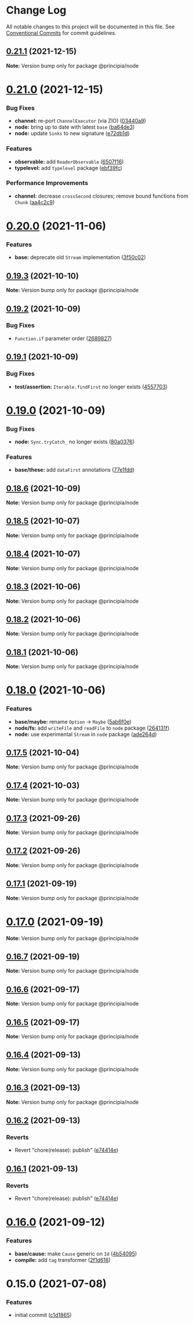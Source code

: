 # Change Log

All notable changes to this project will be documented in this file.
See [Conventional Commits](https://conventionalcommits.org) for commit guidelines.

## [0.21.1](https://github.com/0x706b/principia.ts/compare/@principia/node@0.21.0...@principia/node@0.21.1) (2021-12-15)

**Note:** Version bump only for package @principia/node





# [0.21.0](https://github.com/0x706b/principia.ts/compare/@principia/node@0.20.0...@principia/node@0.21.0) (2021-12-15)


### Bug Fixes

* **channel:** re-port `ChannelExecutor` (via ZIO) ([03440a9](https://github.com/0x706b/principia.ts/commit/03440a9b0fd0f7984738893ea18710593cf30239))
* **node:** bring up to date with latest `base` ([ba64de3](https://github.com/0x706b/principia.ts/commit/ba64de3f9c8b9eacbf266dd26a8c457f9324a094))
* **node:** update `Sinks` to new signature ([e72db1d](https://github.com/0x706b/principia.ts/commit/e72db1d262ce1b889353af2c2324db2efe6ed8cf))


### Features

* **observable:** add `ReaderObservable` ([6507f16](https://github.com/0x706b/principia.ts/commit/6507f165e61530d79589e5e1f2f8712126ac0f60))
* **typelevel:** add `typelevel` package ([ebf39fc](https://github.com/0x706b/principia.ts/commit/ebf39fc0fe9decdd06dbbf33add0e532cdeccb2d))


### Performance Improvements

* **channel:** decrease `crossSecond` closures; remove bound functions from `Chunk` ([aa4c2c9](https://github.com/0x706b/principia.ts/commit/aa4c2c98a74b84854cb159804a16bd58dacb5fdb))





# [0.20.0](https://github.com/0x706b/principia.ts/compare/@principia/node@0.19.3...@principia/node@0.20.0) (2021-11-06)


### Features

* **base:** deprecate old `Stream` implementation ([3f50c02](https://github.com/0x706b/principia.ts/commit/3f50c021fab4a0e4a11c0128cfb56b753da3ab1a))





## [0.19.3](https://github.com/0x706b/principia.ts/compare/@principia/node@0.19.2...@principia/node@0.19.3) (2021-10-10)

**Note:** Version bump only for package @principia/node





## [0.19.2](https://github.com/0x706b/principia.ts/compare/@principia/node@0.19.1...@principia/node@0.19.2) (2021-10-09)


### Bug Fixes

* `Function.if` parameter order ([2689827](https://github.com/0x706b/principia.ts/commit/2689827e45e3cb1a15d7fe16e6553c756a0c53fe))





## [0.19.1](https://github.com/0x706b/principia.ts/compare/@principia/node@0.19.0...@principia/node@0.19.1) (2021-10-09)


### Bug Fixes

* **test/assertion:** `Iterable.findFirst` no longer exists ([4557703](https://github.com/0x706b/principia.ts/commit/45577031d470df43abb922081e805458e1f97544))





# [0.19.0](https://github.com/0x706b/principia.ts/compare/@principia/node@0.18.6...@principia/node@0.19.0) (2021-10-09)


### Bug Fixes

* **node:** `Sync.tryCatch_` no longer exists ([80a0376](https://github.com/0x706b/principia.ts/commit/80a037691fa1a3b903724cd76e2837e2aab08c52))


### Features

* **base/these:** add `dataFirst` annotations ([77e1fdd](https://github.com/0x706b/principia.ts/commit/77e1fdda4d4d4e7a2542bde78655589597441d50))





## [0.18.6](https://github.com/0x706b/principia.ts/compare/@principia/node@0.18.5...@principia/node@0.18.6) (2021-10-09)

**Note:** Version bump only for package @principia/node





## [0.18.5](https://github.com/0x706b/principia.ts/compare/@principia/node@0.18.4...@principia/node@0.18.5) (2021-10-07)

**Note:** Version bump only for package @principia/node





## [0.18.4](https://github.com/0x706b/principia.ts/compare/@principia/node@0.18.3...@principia/node@0.18.4) (2021-10-07)

**Note:** Version bump only for package @principia/node





## [0.18.3](https://github.com/0x706b/principia.ts/compare/@principia/node@0.18.2...@principia/node@0.18.3) (2021-10-06)

**Note:** Version bump only for package @principia/node





## [0.18.2](https://github.com/0x706b/principia.ts/compare/@principia/node@0.18.1...@principia/node@0.18.2) (2021-10-06)

**Note:** Version bump only for package @principia/node





## [0.18.1](https://github.com/0x706b/principia.ts/compare/@principia/node@0.18.0...@principia/node@0.18.1) (2021-10-06)

**Note:** Version bump only for package @principia/node





# [0.18.0](https://github.com/0x706b/principia.ts/compare/@principia/node@0.17.5...@principia/node@0.18.0) (2021-10-06)


### Features

* **base/maybe:** rename `Option` -> `Maybe` ([5ab6f0e](https://github.com/0x706b/principia.ts/commit/5ab6f0ee8b8ba03bc839dead064498d018667ebb))
* **node/fs:** add `writeFile` and `readFile` to `node` package ([264131f](https://github.com/0x706b/principia.ts/commit/264131f071b9958c77a1516de03be7f8b696809d))
* **node:** use experimental `Stream` in `node` package ([ade264d](https://github.com/0x706b/principia.ts/commit/ade264d3a13df7855a977535121c8f29cb2ab3b5))





## [0.17.5](https://github.com/0x706b/principia.ts/compare/@principia/node@0.17.4...@principia/node@0.17.5) (2021-10-04)

**Note:** Version bump only for package @principia/node





## [0.17.4](https://github.com/0x706b/principia.ts/compare/@principia/node@0.17.3...@principia/node@0.17.4) (2021-10-03)

**Note:** Version bump only for package @principia/node





## [0.17.3](https://github.com/0x706b/principia.ts/compare/@principia/node@0.17.2...@principia/node@0.17.3) (2021-09-26)

**Note:** Version bump only for package @principia/node





## [0.17.2](https://github.com/0x706b/principia.ts/compare/@principia/node@0.17.1...@principia/node@0.17.2) (2021-09-26)

**Note:** Version bump only for package @principia/node





## [0.17.1](https://github.com/0x706b/principia.ts/compare/@principia/node@0.17.0...@principia/node@0.17.1) (2021-09-19)

**Note:** Version bump only for package @principia/node





# [0.17.0](https://github.com/0x706b/principia.ts/compare/@principia/node@0.16.7...@principia/node@0.17.0) (2021-09-19)

**Note:** Version bump only for package @principia/node





## [0.16.7](https://github.com/0x706b/principia.ts/compare/@principia/node@0.16.6...@principia/node@0.16.7) (2021-09-19)

**Note:** Version bump only for package @principia/node





## [0.16.6](https://github.com/0x706b/principia.ts/compare/@principia/node@0.16.5...@principia/node@0.16.6) (2021-09-17)

**Note:** Version bump only for package @principia/node





## [0.16.5](https://github.com/0x706b/principia.ts/compare/@principia/node@0.16.4...@principia/node@0.16.5) (2021-09-17)

**Note:** Version bump only for package @principia/node





## [0.16.4](https://github.com/0x706b/principia.ts/compare/@principia/node@0.16.3...@principia/node@0.16.4) (2021-09-13)

**Note:** Version bump only for package @principia/node





## [0.16.3](https://github.com/0x706b/principia.ts/compare/@principia/node@0.16.2...@principia/node@0.16.3) (2021-09-13)

**Note:** Version bump only for package @principia/node





## [0.16.2](https://github.com/0x706b/principia.ts/compare/@principia/node@0.16.1...@principia/node@0.16.2) (2021-09-13)


### Reverts

* Revert "chore(release): publish" ([e74414e](https://github.com/0x706b/principia.ts/commit/e74414effa51392092770ecd542b55608dbb1201))





## [0.16.1](https://github.com/0x706b/principia.ts/compare/@principia/node@0.16.1...@principia/node@0.16.1) (2021-09-13)


### Reverts

* Revert "chore(release): publish" ([e74414e](https://github.com/0x706b/principia.ts/commit/e74414effa51392092770ecd542b55608dbb1201))





# [0.16.0](https://github.com/0x706b/principia.ts/compare/@principia/node@0.15.0...@principia/node@0.16.0) (2021-09-12)


### Features

* **base/cause:** make `Cause` generic on `Id` ([4b54095](https://github.com/0x706b/principia.ts/commit/4b5409595ffb7554c64a2982124258f44f4104e2))
* **compile:** add `tag` transformer ([2f1d618](https://github.com/0x706b/principia.ts/commit/2f1d6186a69804b169d7dc2eb96346d612fd3582))





# 0.15.0 (2021-07-08)


### Features

* initial commit ([c1d1865](https://github.com/0x706b/principia.ts/commit/c1d1865d93b8c7762c4cdfa912360f467c0bae02))
